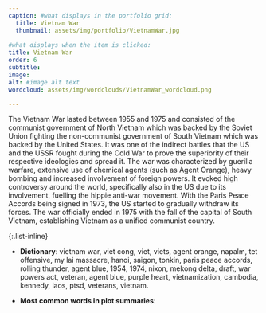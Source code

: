 ```yaml
---
caption: #what displays in the portfolio grid:
  title: Vietnam War
  thumbnail: assets/img/portfolio/VietnamWar.jpg
  
#what displays when the item is clicked:
title: Vietnam War
order: 6
subtitle: 
image: 
alt: #image alt text
wordcloud: assets/img/wordclouds/VietnamWar_wordcloud.png

---
```

The Vietnam War lasted between 1955 and 1975 and consisted of the communist government of North Vietnam which was backed by the Soviet Union fighting the non-communist government of South Vietnam which was backed by the United States. It was one of the indirect battles that the US and the USSR fought during the Cold War to prove the superiority of their respective ideologies and spread it. 
The war was characterized by guerilla warfare, extensive use of chemical agents (such as Agent Orange), heavy bombing and increased involvement of foreign powers. It evoked high controversy around the world, specifically also in the US due to its involvement, fuelling the hippie anti-war movement. 
With the Paris Peace Accords being signed in 1973, the US started to gradually withdraw its forces. The war officially ended in 1975 with the fall of the capital of South Vietnam, establishing Vietnam as a unified communist country.

{:.list-inline} 
- **Dictionary**: vietnam war, viet cong, viet, viets, agent orange, napalm, tet offensive, my lai massacre, hanoi, saigon, tonkin, paris peace accords, rolling thunder, agent blue, 1954, 1974, nixon, mekong delta, draft, war powers act, veteran, agent blue, purple heart, vietnamization, cambodia, kennedy, laos, ptsd, veterans, vietnam.

- **Most common words in plot summaries**: 
